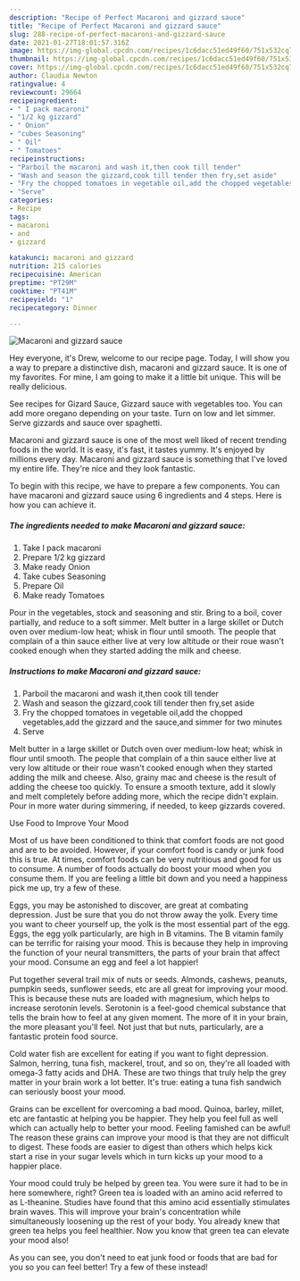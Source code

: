 ```yaml
---
description: "Recipe of Perfect Macaroni and gizzard sauce"
title: "Recipe of Perfect Macaroni and gizzard sauce"
slug: 288-recipe-of-perfect-macaroni-and-gizzard-sauce
date: 2021-01-27T18:01:57.316Z
image: https://img-global.cpcdn.com/recipes/1c6dacc51ed49f60/751x532cq70/macaroni-and-gizzard-sauce-recipe-main-photo.jpg
thumbnail: https://img-global.cpcdn.com/recipes/1c6dacc51ed49f60/751x532cq70/macaroni-and-gizzard-sauce-recipe-main-photo.jpg
cover: https://img-global.cpcdn.com/recipes/1c6dacc51ed49f60/751x532cq70/macaroni-and-gizzard-sauce-recipe-main-photo.jpg
author: Claudia Newton
ratingvalue: 4
reviewcount: 29664
recipeingredient:
- " I pack macaroni"
- "1/2 kg gizzard"
- " Onion"
- "cubes Seasoning"
- " Oil"
- " Tomatoes"
recipeinstructions:
- "Parboil the macaroni and wash it,then cook till tender"
- "Wash and season the gizzard,cook till tender then fry,set aside"
- "Fry the chopped tomatoes in vegetable oil,add the chopped vegetables,add the gizzard and the sauce,and simmer for two minutes"
- "Serve"
categories:
- Recipe
tags:
- macaroni
- and
- gizzard

katakunci: macaroni and gizzard 
nutrition: 215 calories
recipecuisine: American
preptime: "PT29M"
cooktime: "PT41M"
recipeyield: "1"
recipecategory: Dinner

---
```



![Macaroni and gizzard sauce](https://img-global.cpcdn.com/recipes/1c6dacc51ed49f60/751x532cq70/macaroni-and-gizzard-sauce-recipe-main-photo.jpg)

Hey everyone, it's Drew, welcome to our recipe page. Today, I will show you a way to prepare a distinctive dish, macaroni and gizzard sauce. It is one of my favorites. For mine, I am going to make it a little bit unique. This will be really delicious.

See recipes for Gizard Sauce, Gizzard sauce with vegetables too. You can add more oregano depending on your taste. Turn on low and let simmer. Serve gizzards and sauce over spaghetti.

Macaroni and gizzard sauce is one of the most well liked of recent trending foods in the world. It is easy, it's fast, it tastes yummy. It's enjoyed by millions every day. Macaroni and gizzard sauce is something that I've loved my entire life. They're nice and they look fantastic.


To begin with this recipe, we have to prepare a few components. You can have macaroni and gizzard sauce using 6 ingredients and 4 steps. Here is how you can achieve it.

<!--inarticleads1-->

##### The ingredients needed to make Macaroni and gizzard sauce:

1. Take  I pack macaroni
1. Prepare 1/2 kg gizzard
1. Make ready  Onion
1. Take cubes Seasoning
1. Prepare  Oil
1. Make ready  Tomatoes


Pour in the vegetables, stock and seasoning and stir. Bring to a boil, cover partially, and reduce to a soft simmer. Melt butter in a large skillet or Dutch oven over medium-low heat; whisk in flour until smooth. The people that complain of a thin sauce either live at very low altitude or their roue wasn&#39;t cooked enough when they started adding the milk and cheese. 

<!--inarticleads2-->

##### Instructions to make Macaroni and gizzard sauce:

1. Parboil the macaroni and wash it,then cook till tender
1. Wash and season the gizzard,cook till tender then fry,set aside
1. Fry the chopped tomatoes in vegetable oil,add the chopped vegetables,add the gizzard and the sauce,and simmer for two minutes
1. Serve


Melt butter in a large skillet or Dutch oven over medium-low heat; whisk in flour until smooth. The people that complain of a thin sauce either live at very low altitude or their roue wasn&#39;t cooked enough when they started adding the milk and cheese. Also, grainy mac and cheese is the result of adding the cheese too quickly. To ensure a smooth texture, add it slowly and melt completely before adding more, which the recipe didn&#39;t explain. Pour in more water during simmering, if needed, to keep gizzards covered. 

Use Food to Improve Your Mood


Most of us have been conditioned to think that comfort foods are not good and are to be avoided. However, if your comfort food is candy or junk food this is true. At times, comfort foods can be very nutritious and good for us to consume. A number of foods actually do boost your mood when you consume them. If you are feeling a little bit down and you need a happiness pick me up, try a few of these.

Eggs, you may be astonished to discover, are great at combating depression. Just be sure that you do not throw away the yolk. Every time you want to cheer yourself up, the yolk is the most essential part of the egg. Eggs, the egg yolk particularly, are high in B vitamins. The B vitamin family can be terrific for raising your mood. This is because they help in improving the function of your neural transmitters, the parts of your brain that affect your mood. Consume an egg and feel a lot happier!

Put together several trail mix of nuts or seeds. Almonds, cashews, peanuts, pumpkin seeds, sunflower seeds, etc are all great for improving your mood. This is because these nuts are loaded with magnesium, which helps to increase serotonin levels. Serotonin is a feel-good chemical substance that tells the brain how to feel at any given moment. The more of it in your brain, the more pleasant you'll feel. Not just that but nuts, particularly, are a fantastic protein food source.

Cold water fish are excellent for eating if you want to fight depression. Salmon, herring, tuna fish, mackerel, trout, and so on, they're all loaded with omega-3 fatty acids and DHA. These are two things that truly help the grey matter in your brain work a lot better. It's true: eating a tuna fish sandwich can seriously boost your mood. 

Grains can be excellent for overcoming a bad mood. Quinoa, barley, millet, etc are fantastic at helping you be happier. They help you feel full as well which can actually help to better your mood. Feeling famished can be awful! The reason these grains can improve your mood is that they are not difficult to digest. These foods are easier to digest than others which helps kick start a rise in your sugar levels which in turn kicks up your mood to a happier place.

Your mood could truly be helped by green tea. You were sure it had to be in here somewhere, right? Green tea is loaded with an amino acid referred to as L-theanine. Studies have found that this amino acid essentially stimulates brain waves. This will improve your brain's concentration while simultaneously loosening up the rest of your body. You already knew that green tea helps you feel healthier. Now you know that green tea can elevate your mood also!

As you can see, you don't need to eat junk food or foods that are bad for you so you can feel better! Try a few of these instead!


